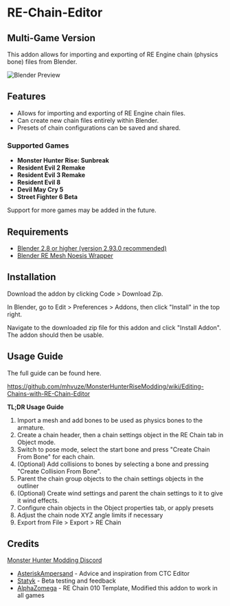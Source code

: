 
# RE-Chain-Editor
## Multi-Game Version
This addon allows for importing and exporting of RE Engine chain (physics bone) files from Blender.

![Blender Preview](https://github.com/mhvuze/MonsterHunterRiseModding/blob/main/img/guides/models/REChainEditor/RE_Chain_Editor_Preview.png)
## Features
 - Allows for importing and exporting of RE Engine chain files.
 - Can create new chain files entirely within Blender.
 - Presets of chain configurations can be saved and shared.
 ### Supported Games

 - **Monster Hunter Rise: Sunbreak**
 - **Resident Evil 2 Remake**
 - **Resident Evil 3 Remake**
 - **Resident Evil 8**
 - **Devil May Cry 5**
 - **Street Fighter 6 Beta**
 
Support for more games may be added in the future.

## Requirements
* [Blender 2.8 or higher (version 2.93.0 recommended)](https://www.blender.org/download/)
* [Blender RE Mesh Noesis Wrapper](https://github.com/NSACloud/Blender-RE-Mesh-Noesis-Wrapper)

## Installation
Download the addon by clicking Code > Download Zip.

In Blender, go to Edit > Preferences > Addons, then click "Install" in the top right.

Navigate to the downloaded zip file for this addon and click "Install Addon". The addon should then be usable.

## Usage Guide

The full guide can be found here.

https://github.com/mhvuze/MonsterHunterRiseModding/wiki/Editing-Chains-with-RE-Chain-Editor

**TL;DR Usage Guide**

1. Import a mesh and add bones to be used as physics bones to the armature.
2. Create a chain header, then a chain settings object in the RE Chain tab in Object mode.
3. Switch to pose mode, select the start bone and press "Create Chain From Bone" for each chain.
4. (Optional) Add collisions to bones by selecting a bone and pressing "Create Collision From Bone".
5. Parent the chain group objects to the chain settings objects in the outliner
6. (Optional) Create wind settings and parent the chain settings to it to give it wind effects.
7. Configure chain objects in the Object properties tab, or apply presets
8. Adjust the chain node XYZ angle limits if necessary
9. Export from File > Export > RE Chain

 ## Credits
[Monster Hunter Modding Discord](https://discord.gg/gJwMdhK)
 - [AsteriskAmpersand](https://github.com/AsteriskAmpersand) - Advice and inspiration from CTC Editor
- [Statyk](https://www.youtube.com/channel/UC2nEkiSL_X7xh6QHJcS0Wjw) - Beta testing and feedback
- [AlphaZomega](https://github.com/alphazolam) - RE Chain 010 Template, Modified this addon to work in all games
